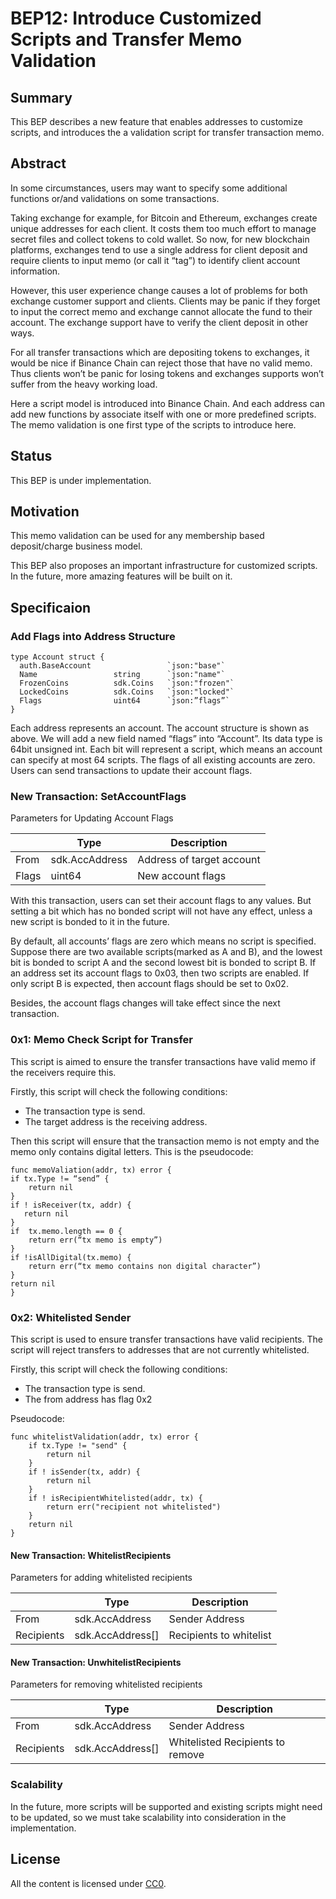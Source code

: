 # BEP12: Introduce Customized Scripts and Transfer Memo Validation
## Summary
This BEP describes a new feature that enables addresses to customize scripts, and introduces the a validation script for transfer transaction memo.
## Abstract
In some circumstances, users may want to specify some additional functions or/and validations on some transactions.

Taking exchange for example, for Bitcoin and Ethereum, exchanges create unique addresses for each client. It costs them too much effort to manage secret files and collect tokens to cold wallet. So now, for new blockchain platforms, exchanges tend to use a single address for client deposit and require clients to input memo (or call it “tag”) to identify client account information.

However, this user experience change causes a lot of problems for both exchange customer support and clients. Clients may be panic if they forget to input the correct memo and exchange cannot allocate the fund to their account. The exchange support have to verify the client deposit in other ways.

For all transfer transactions which are depositing tokens to exchanges, it would be nice if Binance Chain can reject those that have no valid memo. Thus clients won’t be panic for losing tokens and exchanges supports won’t suffer from the heavy working load.

Here a script model is introduced into Binance Chain. And each address can add new functions by associate itself with one or more predefined scripts. The memo validation is one first type of the scripts to introduce here.

## Status
This BEP is under implementation.
## Motivation
This memo validation can be used for any membership based deposit/charge business model.

This BEP also proposes an important infrastructure for customized scripts. In the future, more amazing features will be built on it.
## Specificaion
### Add Flags into Address Structure
```
type Account struct {
  auth.BaseAccount                 `json:"base"`
  Name                 string      `json:"name"`
  FrozenCoins          sdk.Coins   `json:"frozen"`
  LockedCoins          sdk.Coins   `json:"locked"`
  Flags                uint64      `json:”flags”`
}
```
Each address represents an account. The account structure is shown as above. We will add a new field named “flags” into “Account”. Its data type is 64bit unsigned int. Each bit will represent a script, which means an account can specify at most 64 scripts. The flags of all existing accounts are zero. Users can send transactions to update their account flags.
### New Transaction: SetAccountFlags
Parameters for Updating Account Flags

|       | Type           | Description |
|-------|----------------|-------------|
| From  | sdk.AccAddress | Address of target account |
| Flags | uint64         | New account flags |

With this transaction, users can set their account flags to any values. But setting a bit which has no bonded script will not have any effect, unless a new script is bonded to it in the future.

By default, all accounts’ flags are zero which means no script is specified. Suppose there are two available scripts(marked as A and B), and the lowest bit is bonded to script A and the second lowest bit is bonded to script B. If an address set its account flags to 0x03, then two scripts are enabled. If only script B is expected, then account flags should be set to 0x02.

Besides, the account flags changes will take effect since the next transaction.

### 0x1: Memo Check Script for Transfer
This script is aimed to ensure the transfer transactions have valid memo if the receivers require this.

Firstly, this script will check the following conditions:

- The transaction type is send.
- The target address is the receiving address.

Then this script will ensure that the transaction memo is not empty and the memo only contains digital letters. This is the pseudocode:

```
func memoValiation(addr, tx) error {
if tx.Type != “send” {
    return nil
}
if ! isReceiver(tx, addr) {
   return nil
}
if  tx.memo.length == 0 {
    return err(“tx memo is empty”)
}
if !isAllDigital(tx.memo) {
    return err(“tx memo contains non digital character”)
}
return nil
}
```

### 0x2: Whitelisted Sender
This script is used to ensure transfer transactions have valid recipients.
The script will reject transfers to addresses that are not currently whitelisted.

Firstly, this script will check the following conditions:

- The transaction type is send.
- The from address has flag 0x2

Pseudocode:
```
func whitelistValidation(addr, tx) error {
    if tx.Type != "send" {
        return nil
    }
    if ! isSender(tx, addr) {
        return nil
    }
    if ! isRecipientWhitelisted(addr, tx) {
        return err("recipient not whitelisted")
    }
    return nil
}
```


#### New Transaction: WhitelistRecipients
Parameters for adding whitelisted recipients

|               | Type             | Description             |
|---------------|------------------|-------------------------|
| From          | sdk.AccAddress   | Sender Address          |
| Recipients    | sdk.AccAddress[] | Recipients to whitelist |

#### New Transaction: UnwhitelistRecipients
Parameters for removing whitelisted recipients

|             | Type             | Description                      |
|-------------|------------------|----------------------------------|
| From        | sdk.AccAddress   | Sender Address                   |
| Recipients  | sdk.AccAddress[] | Whitelisted Recipients to remove |


### Scalability
In the future, more scripts will be supported and existing scripts might need to be updated, so we must take scalability into consideration in the implementation.

## License
All the content is licensed under [CC0](https://creativecommons.org/publicdomain/zero/1.0/).
